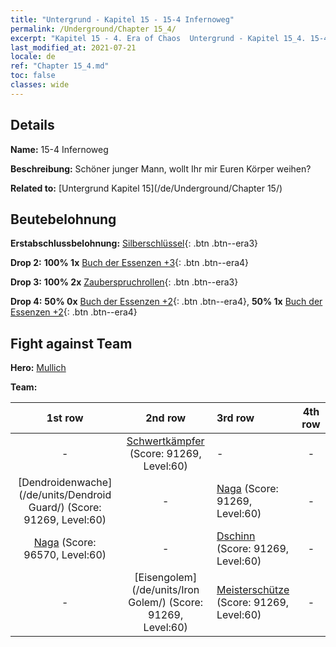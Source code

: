 ```yaml
---
title: "Untergrund - Kapitel 15 - 15-4 Infernoweg"
permalink: /Underground/Chapter 15_4/
excerpt: "Kapitel 15 - 4. Era of Chaos  Untergrund - Kapitel 15_4. 15-4 Infernoweg"
last_modified_at: 2021-07-21
locale: de
ref: "Chapter 15_4.md"
toc: false
classes: wide
---
```


## Details

 **Name:** 15-4 Infernoweg

 **Beschreibung:** Schöner junger Mann, wollt Ihr mir Euren Körper weihen?

 **Related to:** [Untergrund Kapitel 15](/de/Underground/Chapter 15/)

## Beutebelohnung

 **Erstabschlussbelohnung:** [Silberschlüssel](/ItemsDE/con_693/){: .btn .btn--era3}

 **Drop 2:** **100% 1x** [Buch der Essenzen +3](/ItemsDE/mat_60/){: .btn .btn--era4}

 **Drop 3:** **100% 2x** [Zauberspruchrollen](/ItemsDE/con_694/){: .btn .btn--era3}

 **Drop 4:** **50% 0x** [Buch der Essenzen +2](/ItemsDE/mat_53/){: .btn .btn--era4}, **50% 1x** [Buch der Essenzen +2](/ItemsDE/mat_53/){: .btn .btn--era4}


## Fight against Team
 **Hero:** [Mullich](/de/heroes/Mullich/)

 **Team:**


  | 1st row | 2nd row | 3rd row | 4th row |
  |:----:|:----:|:----|:----:|
  | - | [Schwertkämpfer](/de/units/Swordsman/) (Score: 91269, Level:60)  | - | - |
  | [Dendroidenwache](/de/units/Dendroid Guard/) (Score: 91269, Level:60)  | - | [Naga](/de/units/Naga/) (Score: 91269, Level:60)  | - |
  | [Naga](/de/units/Naga/) (Score: 96570, Level:60)  | - | [Dschinn](/de/units/Genie/) (Score: 91269, Level:60)  | - |
  | - | [Eisengolem](/de/units/Iron Golem/) (Score: 91269, Level:60)  | [Meisterschütze](/de/units/Sharpshooter/) (Score: 91269, Level:60)  | - |


